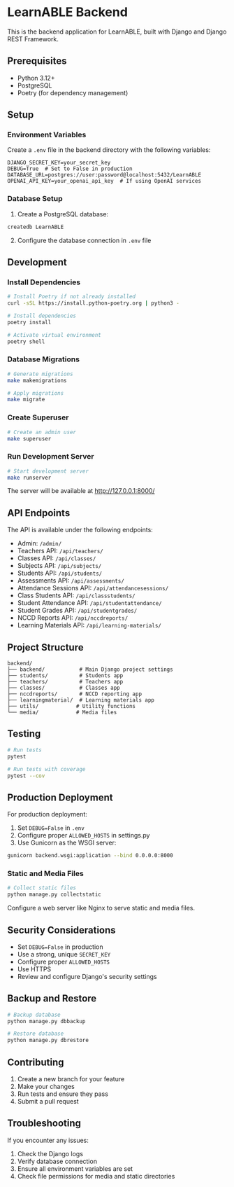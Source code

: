 # LearnABLE Backend

This is the backend application for LearnABLE, built with Django and Django REST Framework.

## Prerequisites

- Python 3.12+
- PostgreSQL
- Poetry (for dependency management)

## Setup

### Environment Variables

Create a `.env` file in the backend directory with the following variables:

```
DJANGO_SECRET_KEY=your_secret_key
DEBUG=True  # Set to False in production
DATABASE_URL=postgres://user:password@localhost:5432/LearnABLE
OPENAI_API_KEY=your_openai_api_key  # If using OpenAI services
```

### Database Setup

1. Create a PostgreSQL database:
```bash
createdb LearnABLE
```

2. Configure the database connection in `.env` file

## Development

### Install Dependencies

```bash
# Install Poetry if not already installed
curl -sSL https://install.python-poetry.org | python3 -

# Install dependencies
poetry install

# Activate virtual environment
poetry shell
```

### Database Migrations

```bash
# Generate migrations
make makemigrations

# Apply migrations
make migrate
```

### Create Superuser

```bash
# Create an admin user
make superuser
```

### Run Development Server

```bash
# Start development server
make runserver
```

The server will be available at http://127.0.0.1:8000/

## API Endpoints

The API is available under the following endpoints:

- Admin: `/admin/`
- Teachers API: `/api/teachers/`
- Classes API: `/api/classes/`
- Subjects API: `/api/subjects/`
- Students API: `/api/students/`
- Assessments API: `/api/assessments/`
- Attendance Sessions API: `/api/attendancesessions/`
- Class Students API: `/api/classstudents/`
- Student Attendance API: `/api/studentattendance/`
- Student Grades API: `/api/studentgrades/`
- NCCD Reports API: `/api/nccdreports/`
- Learning Materials API: `/api/learning-materials/`

## Project Structure

```
backend/
├── backend/           # Main Django project settings
├── students/          # Students app
├── teachers/          # Teachers app
├── classes/           # Classes app
├── nccdreports/       # NCCD reporting app
├── learningmaterial/  # Learning materials app
├── utils/            # Utility functions
└── media/            # Media files
```

## Testing

```bash
# Run tests
pytest

# Run tests with coverage
pytest --cov
```

## Production Deployment

For production deployment:

1. Set `DEBUG=False` in `.env`
2. Configure proper `ALLOWED_HOSTS` in settings.py
3. Use Gunicorn as the WSGI server:
```bash
gunicorn backend.wsgi:application --bind 0.0.0.0:8000
```

### Static and Media Files

```bash
# Collect static files
python manage.py collectstatic
```

Configure a web server like Nginx to serve static and media files.

## Security Considerations

- Set `DEBUG=False` in production
- Use a strong, unique `SECRET_KEY`
- Configure proper `ALLOWED_HOSTS`
- Use HTTPS
- Review and configure Django's security settings

## Backup and Restore

```bash
# Backup database
python manage.py dbbackup

# Restore database
python manage.py dbrestore
```

## Contributing

1. Create a new branch for your feature
2. Make your changes
3. Run tests and ensure they pass
4. Submit a pull request

## Troubleshooting

If you encounter any issues:

1. Check the Django logs
2. Verify database connection
3. Ensure all environment variables are set
4. Check file permissions for media and static directories 